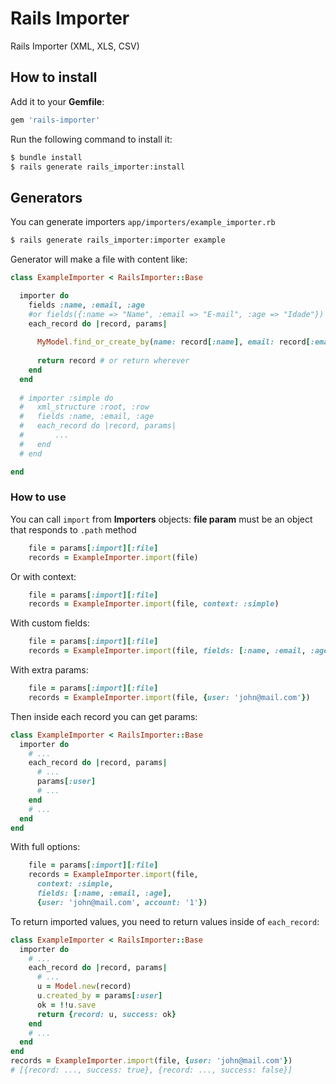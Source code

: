 # Rails Importer 

Rails Importer (XML, XLS, CSV)

## How to install

Add it to your **Gemfile**: 
```ruby
gem 'rails-importer'
```

Run the following command to install it:
```sh
$ bundle install
$ rails generate rails_importer:install
```

## Generators

You can generate importers `app/importers/example_importer.rb`

```sh
$ rails generate rails_importer:importer example
```

Generator will make a file with content like:

```ruby
class ExampleImporter < RailsImporter::Base

  importer do
    fields :name, :email, :age
    #or fields({:name => "Name", :email => "E-mail", :age => "Idade"})
    each_record do |record, params|
    
      MyModel.find_or_create_by(name: record[:name], email: record[:email], age: record[:age])
      
      return record # or return wherever
    end
  end
  
  # importer :simple do
  #   xml_structure :root, :row
  #   fields :name, :email, :age
  #   each_record do |record, params|
  #       ...
  #   end
  # end

end
```

### How to use

You can call `import` from **Importers** objects: 
**file param** must be an object that responds to `.path` method
```ruby
    file = params[:import][:file]
    records = ExampleImporter.import(file)
```

Or with context:
```ruby
    file = params[:import][:file]
    records = ExampleImporter.import(file, context: :simple)
```

With custom fields:
```ruby
    file = params[:import][:file]
    records = ExampleImporter.import(file, fields: [:name, :email, :age])
```

With extra params:
```ruby
    file = params[:import][:file]
    records = ExampleImporter.import(file, {user: 'john@mail.com'})
```
Then inside each record you can get params:
```ruby
class ExampleImporter < RailsImporter::Base
  importer do
    # ...
    each_record do |record, params|
      # ...
      params[:user]
      # ...
    end
    # ...
  end
end
```

With full options:
```ruby
    file = params[:import][:file]
    records = ExampleImporter.import(file,
      context: :simple,
      fields: [:name, :email, :age],
      {user: 'john@mail.com', account: '1'})
```

To return imported values, you need to return values inside of `each_record`:
```ruby
class ExampleImporter < RailsImporter::Base
  importer do
    # ...
    each_record do |record, params|
      # ...
      u = Model.new(record)
      u.created_by = params[:user]
      ok = !!u.save
      return {record: u, success: ok}
    end
    # ...
  end
end
records = ExampleImporter.import(file, {user: 'john@mail.com'})
# [{record: ..., success: true}, {record: ..., success: false}]
```
